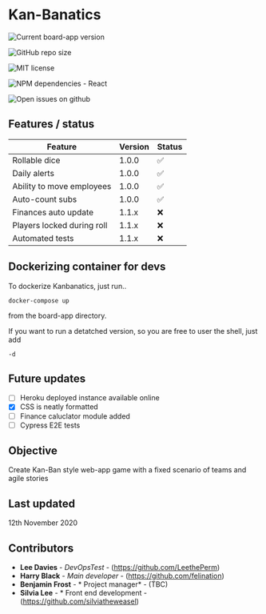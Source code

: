 # Kan-Banatics


<!-- badges -->
![Current board-app version](https://img.shields.io/badge/current%20version-1.0.0-red)

![GitHub repo size](https://img.shields.io/github/repo-size/leetheperm/Q3Hackathon-kanBan)

![MIT license](https://img.shields.io/badge/license-MIT-lightgrey)

![NPM dependencies - React](https://img.shields.io/npm/v/react?label=react)

![Open issues on github](https://img.shields.io/github/issues/leetheperm/q3hackathon-kanban)



## Features / status

<!-- prettier-ignore-start -->
Feature | Version | Status
--- | --- | ---
Rollable dice | 1.0.0 | ✅
Daily alerts | 1.0.0 | ✅
Ability to move employees | 1.0.0 | ✅
Auto-count subs | 1.0.0 | ✅
Finances auto update | 1.1.x | ❌
Players locked during roll | 1.1.x | ❌
Automated tests | 1.1.x | ❌


## Dockerizing container for devs

To dockerize Kanbanatics, just run..

```
docker-compose up
```
from the board-app directory.

If you want to run a detatched version, so you are free to user the shell, just add

```
-d
```

## Future updates

- [ ] Heroku deployed instance available online
- [x] CSS is neatly formatted
- [ ] Finance caluclator module added
- [ ] Cypress E2E tests

## Objective

Create Kan-Ban style web-app game with a fixed scenario of teams and agile stories

## Last updated

12th November 2020

## Contributors

* **Lee Davies** - *DevOpsTest* - (https://github.com/LeethePerm)
* **Harry Black** - *Main developer* - (https://github.com/felination)
* **Benjamin Frost** - * Project manager* - (TBC)
* **Silvia Lee** - * Front end development - (https://github.com/silviatheweasel)

